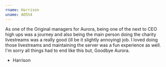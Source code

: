 ```yaml
---
rname: Harrison
uname: AO554
---
```


As one of the Original managers for Aurora, being one of the next to CEO high ups was a journey and also being the main person doing the charity livestreams was a really good (ill be it slightly annoying) job. I loved doing those livestreams and maintaining the server was a fun experience as well.<br>I'm sorry all things had to end like this but, Goodbye Aurora.

- Harrison
